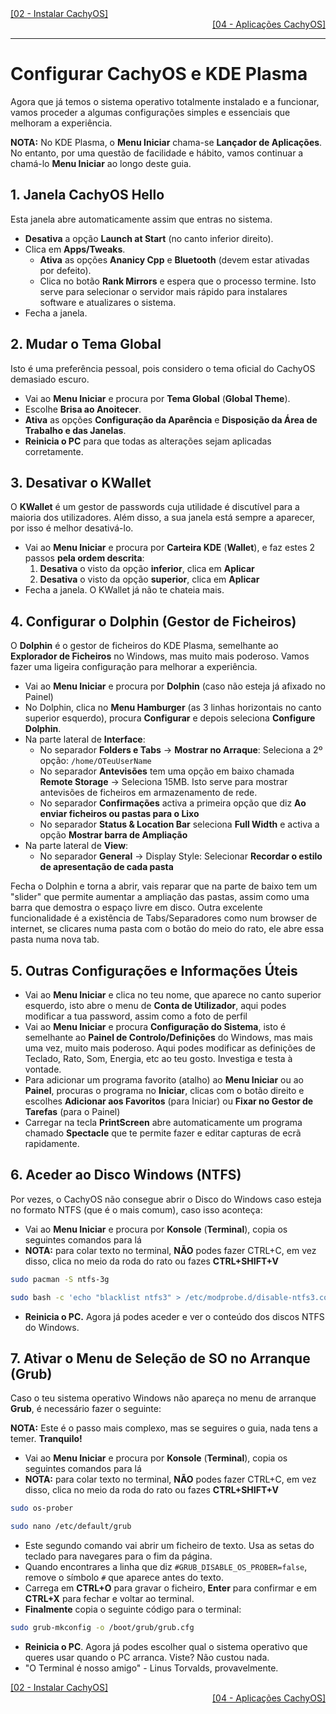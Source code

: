 <div align="left">
  <a href="https://github.com/DarKouto/guia-instalacao-linux-pt-pt/blob/main/02-Instalar-CachyOS.md">[02 - Instalar CachyOS]</a>
</div>
<div align="right">
  <a href="https://github.com/DarKouto/guia-instalacao-linux-pt-pt/blob/main/04-Aplicacoes-CachyOS.md">[04 - Aplicações CachyOS]</a>
</div>
<hr>

# Configurar CachyOS e KDE Plasma

Agora que já temos o sistema operativo totalmente instalado e a funcionar, vamos proceder a algumas configurações simples e essenciais que melhoram a experiência.

**NOTA:** No KDE Plasma, o **Menu Iniciar** chama-se **Lançador de Aplicações**. No entanto, por uma questão de facilidade e hábito, vamos continuar a chamá-lo **Menu Iniciar** ao longo deste guia.

## 1. Janela CachyOS Hello
Esta janela abre automaticamente assim que entras no sistema.
- **Desativa** a opção **Launch at Start** (no canto inferior direito).
- Clica em **Apps/Tweaks**.
  - **Ativa** as opções **Ananicy Cpp** e **Bluetooth** (devem estar ativadas por defeito).
  - Clica no botão **Rank Mirrors** e espera que o processo termine. Isto serve para selecionar o servidor mais rápido para instalares software e atualizares o sistema.
- Fecha a janela.

## 2. Mudar o Tema Global
Isto é uma preferência pessoal, pois considero o tema oficial do CachyOS demasiado escuro.
- Vai ao **Menu Iniciar** e procura por **Tema Global** (**Global Theme**).
- Escolhe **Brisa ao Anoitecer**.
- **Ativa** as opções **Configuração da Aparência** e **Disposição da Área de Trabalho e das Janelas**.
- **Reinicia o PC** para que todas as alterações sejam aplicadas corretamente.

## 3. Desativar o KWallet
O **KWallet** é um gestor de passwords cuja utilidade é discutível para a maioria dos utilizadores. Além disso, a sua janela está sempre a aparecer, por isso é melhor desativá-lo.
- Vai ao **Menu Iniciar** e procura por **Carteira KDE** (**Wallet**), e faz estes 2 passos **pela ordem descrita**:
  1. **Desativa** o visto da opção **inferior**, clica em **Aplicar**
  2. **Desativa** o visto da opção **superior**, clica em **Aplicar**
- Fecha a janela. O KWallet já não te chateia mais.

## 4. Configurar o Dolphin (Gestor de Ficheiros)
O **Dolphin** é o gestor de ficheiros do KDE Plasma, semelhante ao **Explorador de Ficheiros** no Windows, mas muito mais poderoso. Vamos fazer uma ligeira configuração para melhorar a experiência.
- Vai ao **Menu Iniciar** e procura por **Dolphin** (caso não esteja já afixado no Painel)
- No Dolphin, clica no **Menu Hamburger** (as 3 linhas horizontais no canto superior esquerdo), procura **Configurar** e depois seleciona **Configure Dolphin**.
- Na parte lateral de **Interface**:
  - No separador **Folders e Tabs** -> **Mostrar no Arraque**: Seleciona a 2º opção: `/home/OTeuUserName`
  - No separador **Antevisões** tem uma opção em baixo chamada **Remote Storage** -> Seleciona 15MB. Isto serve para mostrar antevisões de ficheiros em armazenamento de rede.
  - No separador **Confirmações** activa a primeira opção que diz **Ao enviar ficheiros ou pastas para o Lixo**
  - No separador **Status & Location Bar** seleciona **Full Width** e activa a opção **Mostrar barra de Ampliação**
- Na parte lateral de **View**:
  - No separador **General** -> Display Style: Selecionar **Recordar o estilo de apresentação de cada pasta**

Fecha o Dolphin e torna a abrir, vais reparar que na parte de baixo tem um "slider" que permite aumentar a ampliação das pastas, assim como uma barra que demostra o espaço livre em disco. Outra excelente funcionalidade é a existência de Tabs/Separadores como num browser de internet, se clicares numa pasta com o botão do meio do rato, ele abre essa pasta numa nova tab.

## 5. Outras Configurações e Informações Úteis
- Vai ao **Menu Iniciar** e clica no teu nome, que aparece no canto superior esquerdo, isto abre o menu de **Conta de Utilizador**, aqui podes modificar a tua password, assim como a foto de perfil
- Vai ao **Menu Iniciar** e procura **Configuração do Sistema**, isto é semelhante ao **Painel de Controlo/Definições** do Windows, mas mais uma vez, muito mais poderoso. Aqui podes modificar as definições de Teclado, Rato, Som, Energia, etc ao teu gosto. Investiga e testa à vontade.
- Para adicionar um programa favorito (atalho) ao **Menu Iniciar** ou ao **Painel**, procuras o programa no **Iniciar**, clicas com o botão direito e escolhes **Adicionar aos Favoritos** (para Iniciar) ou **Fixar no Gestor de Tarefas** (para o Painel)
- Carregar na tecla **PrintScreen** abre automaticamente um programa chamado **Spectacle** que te permite fazer e editar capturas de ecrã rapidamente.

## 6. Aceder ao Disco Windows (NTFS)
Por vezes, o CachyOS não consegue abrir o Disco do Windows caso esteja no formato NTFS (que é o mais comum), caso isso aconteça:
- Vai ao **Menu Iniciar** e procura por **Konsole** (**Terminal**), copia os seguintes comandos para lá
- **NOTA:** para colar texto no terminal, **NÃO** podes fazer CTRL+C, em vez disso, clica no meio da roda do rato ou fazes **CTRL+SHIFT+V**
```bash
sudo pacman -S ntfs-3g
```
```bash
sudo bash -c 'echo "blacklist ntfs3" > /etc/modprobe.d/disable-ntfs3.conf'
```
- **Reinicia o PC.** Agora já podes aceder e ver o conteúdo dos discos NTFS do Windows.

## 7. Ativar o Menu de Seleção de SO no Arranque (Grub)
Caso o teu sistema operativo Windows não apareça no menu de arranque **Grub**, é necessário fazer o seguinte:

**NOTA:** Este é o passo mais complexo, mas se seguires o guia, nada tens a temer. **Tranquilo!**
- Vai ao **Menu Iniciar** e procura por **Konsole** (**Terminal**), copia os seguintes comandos para lá
- **NOTA:** para colar texto no terminal, **NÃO** podes fazer CTRL+C, em vez disso, clica no meio da roda do rato ou fazes **CTRL+SHIFT+V**
```bash
sudo os-prober
```
```bash
sudo nano /etc/default/grub
```
- Este segundo comando vai abrir um ficheiro de texto. Usa as setas do teclado para navegares para o fim da página.
- Quando encontrares a linha que diz `#GRUB_DISABLE_OS_PROBER=false`, remove o símbolo `#` que aparece antes do texto.
- Carrega em **CTRL+O** para gravar o ficheiro, **Enter** para confirmar e em **CTRL+X** para fechar e voltar ao terminal.
- **Finalmente** copia o seguinte código para o terminal:
```bash
sudo grub-mkconfig -o /boot/grub/grub.cfg
```
- **Reinicia o PC**. Agora já podes escolher qual o sistema operativo que queres usar quando o PC arranca. Viste? Não custou nada.
- "O Terminal é nosso amigo" - Linus Torvalds, provavelmente.

<div align="left">
  <a href="https://github.com/DarKouto/guia-instalacao-linux-pt-pt/blob/main/02-Instalar-CachyOS.md">[02 - Instalar CachyOS]</a>
</div>
<div align="right">
  <a href="https://github.com/DarKouto/guia-instalacao-linux-pt-pt/blob/main/04-Aplicacoes-CachyOS.md">[04 - Aplicações CachyOS]</a>
</div>
